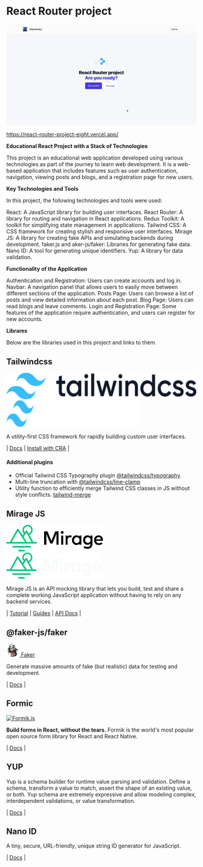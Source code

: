 # React Router project

![App_svg](./src/assets/Запись%20экрана%202023-10-06%20в%2016.18.38.gif)

https://react-router-project-eight.vercel.app/

**Educational React Project with a Stack of Technologies**

This project is an educational web application developed using various technologies as part of the journey to learn web development. It is a web-based application that includes features such as user authentication, navigation, viewing posts and blogs, and a registration page for new users.

**Key Technologies and Tools**

In this project, the following technologies and tools were used:

React: A JavaScript library for building user interfaces.
React Router: A library for routing and navigation in React applications.
Redux Toolkit: A toolkit for simplifying state management in applications.
Tailwind CSS: A CSS framework for creating stylish and responsive user interfaces.
Mirage JS: A library for creating fake APIs and simulating backends during development.
faker.js and aker-js/faker: Libraries for generating fake data.
Nano ID: A tool for generating unique identifiers.
Yup: A library for data validation.

**Functionality of the Application**

Authentication and Registration: Users can create accounts and log in.
Navbar: A navigation panel that allows users to easily move between different sections of the application.
Posts Page: Users can browse a list of posts and view detailed information about each post.
Blog Page: Users can read blogs and leave comments.
Login and Registration Page: Some features of the application require authentication, and users can register for new accounts.


**Librares**

Below are the libraries used in this project and links to them.

## Tailwindcss

<p>
  <a href="https://tailwindcss.com/#gh-light-mode-only">
    <img src="./.github/tailwind-logo-light.svg" alt="Tailwind CSS" width="auto" height="70">
  </a>
  <a href="https://tailwindcss.com/#gh-dark-mode-only">
    <img src="./.github/tailwind-logo-dark.svg" alt="Tailwind CSS" width="350" height="70">
  </a>
</p>

A utility-first CSS framework for rapidly building custom user interfaces.

| [Docs](https://tailwindcss.com/docs/installation) | [Install with CRA](https://tailwindcss.com/docs/guides/create-react-app) |

#### Additional plugins

-   Official Tailwind CSS Typography plugin [@tailwindcss/typography](https://tailwindcss.com/docs/typography-plugin)
-   Multi-line truncation with [@tailwindcss/line-clamp](https://tailwindcss.com/blog/multi-line-truncation-with-tailwindcss-line-clamp)
-   Utility function to efficiently merge Tailwind CSS classes in JS without style conflicts. [tailwind-merge](https://github.com/dcastil/tailwind-merge)

## Mirage JS

<p>
  <a href="https://miragejs.com/#gh-light-mode-only">
    <img src="./.github/mirage-logo-light.svg" alt="Mirage js" width="auto" height="70">
  </a>
  <a href="https://miragejs.com/#gh-dark-mode-only">
    <img src="./.github/mirage-logo-dark.svg" alt="Mirage js" width="auto" height="70">
  </a>
</p>

Mirage JS is an API mocking library that lets you build, test and share a complete working JavaScript application without having to rely on any backend services.

| [Tutorial](https://miragejs.com/tutorial/intro/) | [Guides](https://miragejs.com/docs/getting-started/introduction/) | [API Docs](https://miragejs.com/api/classes/association/) |

## @faker-js/faker

  <a href="https://fakerjs.dev/">
      <img src="./.github/faker-logo.svg" width="auto" height="35" alt="Faker JS" /> Faker
  </a>

Generate massive amounts of fake (but realistic) data for testing and development.

| [Docs](https://fakerjs.dev/guide/) |

## Formic

<p>
  <a href="https://formik.org/">
      <img src="https://user-images.githubusercontent.com/4060187/61057426-4e5a4600-a3c3-11e9-9114-630743e05814.png" width="auto" height="70" alt="Formik.js" />
  </a>
</p>

**Build forms in React, without the tears.** Formik is the world's most popular open source form library for React and React Native.

| [Docs](https://formik.org/docs/overview) |

## YUP

Yup is a schema builder for runtime value parsing and validation. Define a schema, transform a value to match, assert the shape of an existing value, or both. Yup schema are extremely expressive and allow modeling complex, interdependent validations, or value transformation.

| [Docs](https://github.com/jquense/yup) |

## Nano ID

A tiny, secure, URL-friendly, unique string ID generator for JavaScript.

| [Docs](https://github.com/ai/nanoid#readme) |
